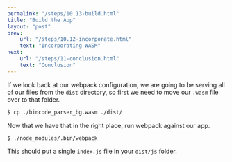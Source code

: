 ```yaml
---
permalink: "/steps/10.13-build.html"
title: "Build the App"
layout: "post"
prev: 
    url: "/steps/10.12-incorporate.html"
    text: "Incorporating WASM"
next:
    url: "/steps/11-conclusion.html"
    text: "Conclusion"
---
```

<div class="explain">
<p>If we look back at our webpack configuration, we are going to be serving all of our files from the <code>dist</code> directory, so first we need to move our <code>.wasm</code> file over to that folder.</p>
</div>

```bash
$ cp ./bincode_parser_bg.wasm ./dist/
```
<div class="explain">
Now that we have that in the right place, run webpack against our app.
</div>

```bash
$ ./node_modules/.bin/webpack
```
<div class="explain">
This should put a single <code>index.js</code> file in your <code>dist/js</code> folder.
</div>